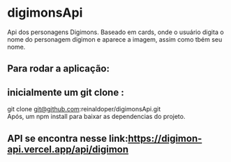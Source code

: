 # digimonsApi
Api dos personagens Digimons. Baseado em cards, onde o usuário digita o nome do personagem digimon e aparece a imagem, assim como tbém seu nome.

## Para rodar a aplicação:
## inicialmente um git clone :
git clone git@github.com:reinaldoper/digimonsApi.git
</br>
Após, um npm install para baixar as dependencias do projeto.



## API se encontra nesse link:https://digimon-api.vercel.app/api/digimon
